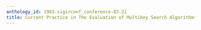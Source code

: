 ```yaml
---
anthology_id: 1983.sigirconf_conference-83.21
title: Current Practice in The Evaluation of Multikey Search Algorithms
---
```

